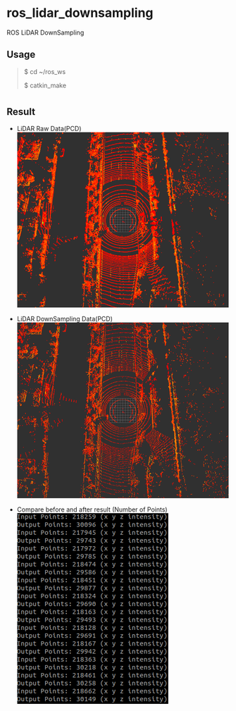 # ros_lidar_downsampling
ROS LiDAR DownSampling

## Usage
  > $ cd ~/ros_ws
  > 
  > $ catkin_make
#
## Result
* LiDAR Raw Data(PCD)
![test_multicam2](./image/lidar_raw.png)

* LiDAR DownSampling Data(PCD)
![test_multicam](./image/lidar_downsampling.png)

* Compare before and after result (Number of Points)
![test_multicam2](./image/log.png)

#
